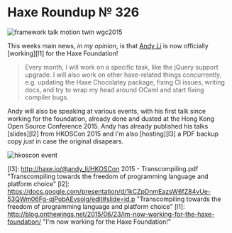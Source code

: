 [_template]: ../templates/roundup.html
[date]: / "2015-06-23 09:58:00"
[modified]: / "2015-06-24 13:50:00"
[published]: / "2015-06-24 14:00:00"
[“”]: a ""
# Haxe Roundup № 326

![framework talk motion twin wgc2015](/img/326/framework_talk.jpg "David Elahee (@blackmagic_mt) at WGC2015 talking about frameworks and Haxe.")

This weeks main news, _in my opinion_, is that [Andy Li][tw1] is now officially
[working][l1] for the Haxe Foundation!

> Every month, I will work on a specific task, like the jQuery support upgrade. 
I will also work on other haxe-related things concurrently, e.g. updating the Haxe 
Chocolatey package, fixing CI issues, writing docs, and try to wrap my head around 
OCaml and start fixing compiler bugs.

Andy will also be speaking at various events, with his first talk since working
for the foundation, already done and dusted at the Hong Kong Open Source 
Conference 2015. Andy has already published his talks [slides][l2] from HKOSCon 
2015 and I'm also [hosting][l3] a PDF backup copy _just_ in case the 
original disapears.

![hkoscon event](/img/326/hkoscon.jpg "Andy's talk at HKOSCon. Photo by Leon Anavi (@leonanavi)")

[tw1]: https://twitter.com/andy_li "@andy_li"
	
[l3]: http://haxe.io/@andy_li/HKOSCon 2015 - Transcompiling.pdf "Transcompiling towards the freedom of programming language and platform choice"
[l2]: https://docs.google.com/presentation/d/1kCZpDnmEazsW6fZ84vUe-53QWm06Fg-qjPobAEvsolg/edit#slide=id.p "Transcompiling towards the freedom of programming language and platform choice"
[l1]: http://blog.onthewings.net/2015/06/23/im-now-working-for-the-haxe-foundation/ "I'm now working for the Haxe Foundation!"